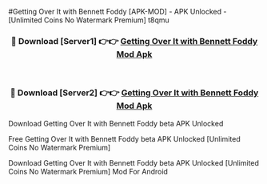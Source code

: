 #Getting Over It with Bennett Foddy [APK-MOD] - APK Unlocked - [Unlimited Coins No Watermark Premium] t8qmu



<div align="center">

<h3>🔴 Download [Server1] 👉👉 <a href="https://momento.my/?title=Getting_Over_It_with_Bennett_Foddy">Getting Over It with Bennett Foddy Mod Apk</a></h3><br>

<h3>🔴 Download [Server2] 👉👉 <a href="https://momento.my/?title=Getting_Over_It_with_Bennett_Foddy">Getting Over It with Bennett Foddy Mod Apk</a></h3>
</div>



Download Getting Over It with Bennett Foddy beta APK Unlocked

Free Getting Over It with Bennett Foddy beta APK Unlocked [Unlimited Coins No Watermark Premium]

Download Getting Over It with Bennett Foddy beta APK Unlocked [Unlimited Coins No Watermark Premium] Mod For Android
